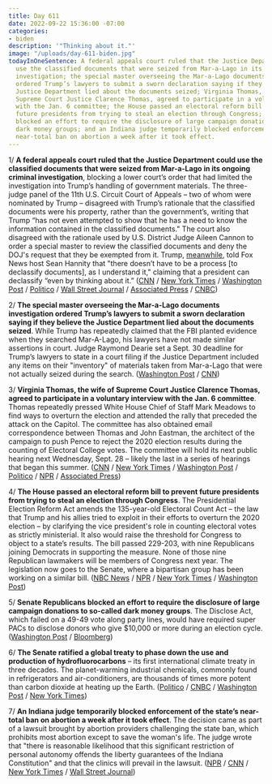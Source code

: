 ```yaml
---
title: Day 611
date: 2022-09-22 15:36:00 -07:00
categories:
- biden
description: '"Thinking about it."'
image: "/uploads/day-611-biden.jpg"
todayInOneSentence: A federal appeals court ruled that the Justice Department could
  use the classified documents that were seized from Mar-a-Lago in its ongoing criminal
  investigation; the special master overseeing the Mar-a-Lago documents investigation
  ordered Trump’s lawyers to submit a sworn declaration saying if they believe the
  Justice Department lied about the documents seized; Virginia Thomas, the wife of
  Supreme Court Justice Clarence Thomas, agreed to participate in a voluntary interview
  with the Jan. 6 committee; the House passed an electoral reform bill to prevent
  future presidents from trying to steal an election through Congress; Senate Republicans
  blocked an effort to require the disclosure of large campaign donations to so-called
  dark money groups; and an Indiana judge temporarily blocked enforcement of the state’s
  near-total ban on abortion a week after it took effect.
---
```


1/ **A federal appeals court ruled that the Justice Department could use the classified documents that were seized from Mar-a-Lago in its ongoing criminal investigation**, blocking a lower court’s order that had limited the investigation into Trump’s handling of government materials. The three-judge panel of the 11th U.S. Circuit Court of Appeals – two of whom were nominated by Trump – disagreed with Trump’s rationale that the classified documents were his property, rather than the government’s, writing that Trump “has not even attempted to show that he has a need to know the information contained in the classified documents." The court also disagreed with the rationale used by U.S. District Judge Aileen Cannon to order a special master to review the classified documents and deny the DOJ's request that they be exempted from it. Trump, [meanwhile](https://www.washingtonpost.com/national-security/2022/09/22/trump-hannity-declassify-documents/), told Fox News host Sean Hannity that "there doesn’t have to be a process \[to declassify documents\], as I understand it," claiming that a president can declassify “even by thinking about it.” ([CNN](https://www.cnn.com/2022/09/21/politics/appeals-court-mar-a-lago-criminal-classified-documents/index.html) / [New York Times](https://www.nytimes.com/2022/09/21/us/politics/trump-classified-documents.html) / [Washington Post](https://www.washingtonpost.com/national-security/2022/09/21/mar-a-lago-appeal-court-ruling/) / [Politico](https://www.politico.com/news/2022/09/21/donald-trump-special-master-00058176) / [Wall Street Journal](https://www.wsj.com/articles/appeals-court-grants-justice-department-request-to-put-part-of-mar-a-lago-special-master-order-on-hold-11663804499) / [Associated Press](https://apnews.com/article/donald-trump-mar-a-lago-criminal-investigations-government-and-politics-fe24760ff9a350ea7aecd1a13c8eef16) / [CNBC](https://www.cnbc.com/2022/09/21/trump-has-failed-to-show-he-declassified-docs-seized-from-mar-a-lago-doj-tells-appeals-court.html))

2/ **The special master overseeing the Mar-a-Lago documents investigation ordered Trump’s lawyers to submit a sworn declaration saying if they believe the Justice Department lied about the documents seized**. While Trump has repeatedly claimed that the FBI planted evidence when they searched Mar-A-Lago, his lawyers have not made similar assertions in court. Judge Raymond Dearie set a Sept. 30 deadline for Trump’s lawyers to state in a court filing if the Justice Department included any items on their "inventory" of materials taken from Mar-a-Lago that were not actually seized during the search. ([Washington Post](https://www.washingtonpost.com/national-security/2022/09/22/dearie-trump-order-declassify/) / [CNN](https://www.cnn.com/2022/09/22/politics/mar-a-lago-special-master-trump-fbi-planting-evidence/))

3/ **Virginia Thomas, the wife of Supreme Court Justice Clarence Thomas, agreed to participate in a voluntary interview with the Jan. 6 committee**. Thomas repeatedly pressed White House Chief of Staff Mark Meadows to find ways to overturn the election and attended the rally that preceded the attack on the Capitol. The committee has also obtained email correspondence between Thomas and John Eastman, the architect of the campaign to push Pence to reject the 2020 election results during the counting of Electoral College votes. The committee will hold its next public hearing next Wednesday, Sept. 28 – likely the last in a series of hearings that began this summer. ([CNN](https://www.cnn.com/2022/09/21/politics/ginni-thomas-january-6-committee-interview/index.html) / [New York Times](https://www.nytimes.com/2022/09/21/us/politics/virginia-thomas-jan-6-panel.html) / [Washington Post](https://www.washingtonpost.com/politics/2022/09/21/ginni-thomas-january-6-interview/) / [Politico](https://www.politico.com/news/2022/09/21/jan-6-committee-ginni-thomas-testimony-00058182) / [NPR](https://www.npr.org/2022/09/21/1124388911/house-jan-6-hearing-set-final) / [Associated Press](https://apnews.com/article/capitol-siege-us-supreme-court-donald-trump-clarence-thomas-virginia-0b11b36438d7d75554d08985b22b92bc))

4/ **The House passed an electoral reform bill to prevent future presidents from trying to steal an election through Congress**. The Presidential Election Reform Act amends the 135-year-old Electoral Count Act – the law that Trump and his allies tried to exploit in their efforts to overturn the 2020 election – by clarifying the vice president's role in counting electoral votes as strictly ministerial. It also would raise the threshold for Congress to object to a state’s results. The bill passed 229-203, with nine Republicans joining Democrats in supporting the measure. None of those nine Republican lawmakers will be members of Congress next year. The legislation now goes to the Senate, where a bipartisan group has been working on a similar bill. ([NBC News](https://www.nbcnews.com/politics/congress/house-passes-bill-prevent-stolen-elections-strong-gop-opposition-rcna48587) / [NPR](https://www.npr.org/2022/09/21/1124239193/house-legislation-electoral-count-act-reform) / [New York Times](https://www.nytimes.com/2022/09/21/us/politics/house-passes-electoral-count-act.html) / [Washington Post](https://www.washingtonpost.com/politics/2022/09/21/house-election-jan-6-reform/))

5/ **Senate Republicans blocked an effort to require the disclosure of large campaign donations to so-called dark money groups**. The Disclose Act, which failed on a 49-49 vote along party lines, would have required super PACs to disclose donors who give $10,000 or more during an election cycle. ([Washington Post](https://www.washingtonpost.com/politics/2022/09/22/senate-republicans-campaign-finance/) / [Bloomberg](https://www.bloomberg.com/news/articles/2022-09-22/gop-senators-halt-biden-effort-to-end-secret-political-donations?srnd=politics-vp&sref=MIBMEEoj))

6/ **The Senate ratified a global treaty to phase down the use and production of hydrofluorocarbons** – its first international climate treaty in three decades. The planet-warming industrial chemicals, commonly found in refrigerators and air-conditioners, are thousands of times more potent than carbon dioxide at heating up the Earth. ([Politico](https://www.politico.com/news/2022/09/21/senate-approves-first-climate-treaty-in-decades-00058078) / [CNBC](https://www.cnbc.com/2022/09/22/us-approves-kigali-amendment-to-curb-climate-warming-chemicals.html) / [Washington Post](https://www.washingtonpost.com/climate-solutions/2022/09/21/kigali-amendment-senate-super-pollutants-climate/) / [New York Times](https://www.nytimes.com/2022/09/21/climate/hydrofluorocarbons-hfcs-kigali-amendment.html))

7/ **An Indiana judge temporarily blocked enforcement of the state’s near-total ban on abortion a week after it took effect**. The decision came as part of a lawsuit brought by abortion providers challenging the state ban, which prohibits most abortion except to save the woman's life. The judge wrote that "there is reasonable likelihood that this significant restriction of personal autonomy offends the liberty guarantees of the Indiana Constitution" and that the clinics will prevail in the lawsuit. ([NPR](https://www.npr.org/2022/09/22/1124478802/indiana-abortion-ban-blocked) / [CNN](https://www.cnn.com/2022/09/22/politics/indiana-abortion-ban-blocked/index.html) / [New York Times](https://www.nytimes.com/2022/09/22/us/indiana-abortion-ban.html) / [Wall Street Journal](https://www.wsj.com/articles/indiana-near-total-abortion-ban-temporarily-blocked-11663861798?mod=hp_listb_pos5))